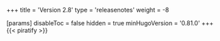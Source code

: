 +++
title = 'Version 2.8'
type = 'releasenotes'
weight = -8

[params]
  disableToc = false
  hidden = true
  minHugoVersion = '0.81.0'
+++
{{< piratify >}}
